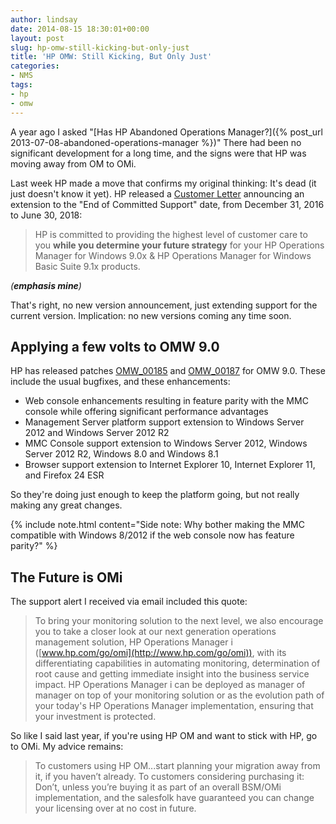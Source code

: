 ```yaml
---
author: lindsay
date: 2014-08-15 18:30:01+00:00
layout: post
slug: hp-omw-still-kicking-but-only-just
title: 'HP OMW: Still Kicking, But Only Just'
categories:
- NMS
tags:
- hp
- omw
---
```


A year ago I asked "[Has HP Abandoned Operations Manager?]({% post_url 2013-07-08-abandoned-operations-manager %})" There had been no significant development for a long time, and the signs were that HP was moving away from OM to OMi.

Last week HP made a move that confirms my original thinking: It's dead (it just doesn't know it yet). HP released a [Customer Letter](http://support.openview.hp.com/pdf/omw-9_0x-omw-basic-suite-9_1x-ext-customer_letter.pdf) announcing an extension to the "End of Committed Support" date, from December 31, 2016 to June 30, 2018:

> HP is committed to providing the highest level of customer care to you **while you determine your future strategy** for your HP Operations Manager for Windows 9.0x & HP Operations Manager for Windows Basic Suite 9.1x products.

_(**emphasis mine**)_

That's right, no new version announcement, just extending support for the current version. Implication: no new versions coming any time soon.

## Applying a few volts to OMW 9.0

HP has released patches [OMW_00185](http://support.openview.hp.com/selfsolve/document/FID/DOCUMENTUM_OMW_00185) and [OMW_00187](http://support.openview.hp.com/selfsolve/document/FID/DOCUMENTUM_OMW_00187) for OMW 9.0. These include the usual bugfixes, and these enhancements:

* Web console enhancements resulting in feature parity with the MMC console while offering significant performance advantages
* Management Server platform support extension to Windows Server 2012 and Windows Server 2012 R2
* MMC Console support extension to Windows Server 2012, Windows Server 2012 R2, Windows 8.0 and Windows 8.1
* Browser support extension to Internet Explorer 10, Internet Explorer 11, and Firefox 24 ESR

So they're doing just enough to keep the platform going, but not really making any great changes.

{% include note.html content="Side note: Why bother making the MMC compatible with Windows 8/2012 if the web console now has feature parity?" %}

## The Future is OMi

The support alert I received via email included this quote:

> To bring your monitoring solution to the next level, we also encourage you to take a closer look at our next generation operations management solution, HP Operations Manager i ([www.hp.com/go/omi](http://www.hp.com/go/omi)), with its differentiating capabilities in automating monitoring, determination of root cause and getting immediate insight into the business service impact. HP Operations Manager i can be deployed as manager of manager on top of your monitoring solution or as the evolution path of your today's HP Operations Manager implementation, ensuring that your investment is protected.

So like I said last year, if you're using HP OM and want to stick with HP, go to OMi. My advice remains:

> To customers using HP OM...start planning your migration away from it, if you haven’t already. To customers considering purchasing it: Don’t, unless you’re buying it as part of an overall BSM/OMi implementation, and the salesfolk have guaranteed you can change your licensing over at no cost in future.
